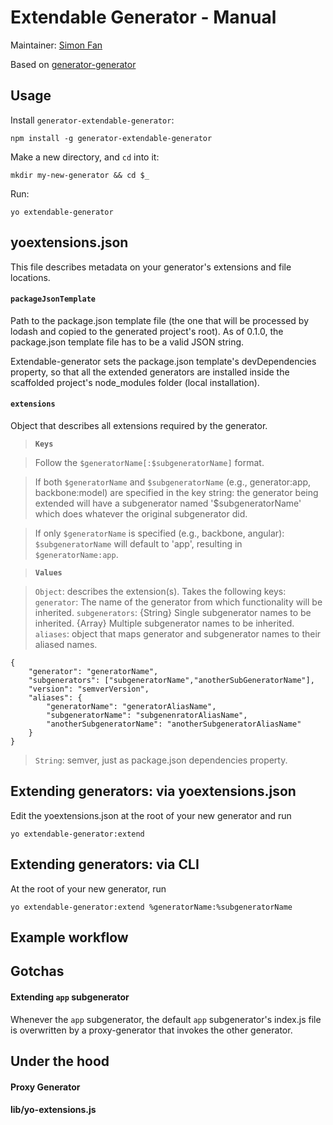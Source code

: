 # Extendable Generator - Manual

Maintainer: [Simon Fan](https://github.com/simonfan)

Based on [generator-generator](https://github.com/yeoman/generator-generator)


## Usage

Install `generator-extendable-generator`:

    npm install -g generator-extendable-generator

Make a new directory, and `cd` into it:

    mkdir my-new-generator && cd $_

Run:

    yo extendable-generator
    

## yoextensions.json

This file describes metadata on your generator's extensions and file locations.

#### `packageJsonTemplate`
Path to the package.json template file (the one that will be processed by lodash and copied to the generated project's root).
As of 0.1.0, the package.json template file has to be a valid JSON string.

Extendable-generator sets the package.json template's devDependencies property, so that all the extended generators are installed inside the scaffolded project's node_modules folder (local installation).

#### `extensions`
Object that describes all extensions required by the generator.

> **`Keys`** 

> Follow the `$generatorName[:$subgeneratorName]` format.

> If both `$generatorName` and `$subgeneratorName` (e.g., generator:app, backbone:model) are specified in the key string: the generator being extended will have a subgenerator named '$subgeneratorName' which does whatever the original subgenerator did.

> If only `$generatorName` is specified (e.g., backbone, angular): `$subgeneratorName` will default to 'app', resulting in `$generatorName:app`.

> **`Values`**

> `Object`: describes the extension(s). Takes the following keys:
> `generator`: The name of the generator from which functionality will be inherited.
> `subgenerators`: 
>     {String} Single subgenerator names to be inherited.
>     {Array} Multiple subgenerator names to be inherited.
> `aliases`: object that maps generator and subgenerator names to their aliased names.
>
    {
        "generator": "generatorName",
        "subgenerators": ["subgeneratorName","anotherSubGeneratorName"],
        "version": "semverVersion",
        "aliases": {
            "generatorName": "generatorAliasName",
            "subgeneratorName": "subgenenratorAliasName",
            "anotherSubgeneratorName": "anotherSubgeneratorAliasName"
        }
    }
    
> `String`: semver, just as package.json dependencies property.



## Extending generators: via yoextensions.json

Edit the yoextensions.json at the root of your new generator and run

    yo extendable-generator:extend



## Extending generators: via CLI

At the root of your new generator, run

    yo extendable-generator:extend %generatorName:%subgeneratorName

## Example workflow



## Gotchas

#### Extending `app` subgenerator

Whenever the `app` subgenerator, the default `app` subgenerator's index.js file is overwritten by a proxy-generator that invokes the other generator.



## Under the hood

#### Proxy Generator


#### lib/yo-extensions.js
